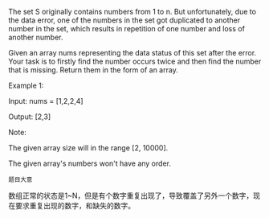 The set S originally contains numbers from 1 to n. But unfortunately, due to the data error, one of the numbers in the set got duplicated to another number in the set, which results in repetition of one number and loss of another number.

Given an array nums representing the data status of this set after the error. Your task is to firstly find the number occurs twice and then find the number that is missing. Return them in the form of an array.

Example 1:

Input: nums = [1,2,2,4]

Output: [2,3]

Note:

The given array size will in the range [2, 10000].

The given array's numbers won't have any order.

`题目大意`

数组正常的状态是1~N，但是有个数字重复出现了，导致覆盖了另外一个数字，现在要求重复出现的数字，和缺失的数字。
